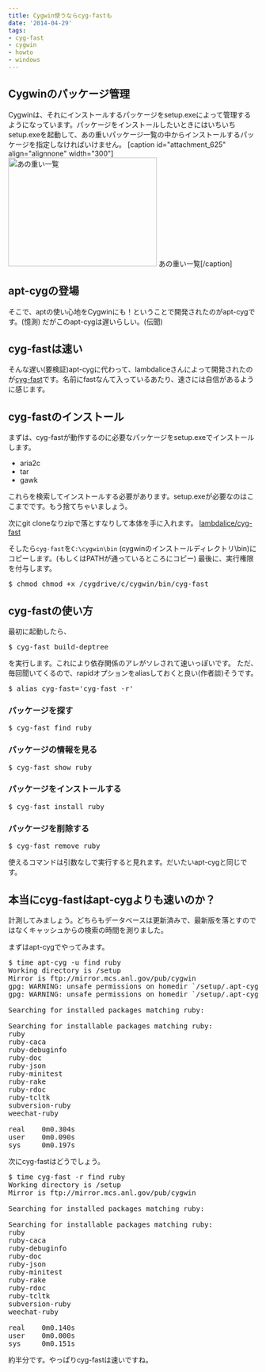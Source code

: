 ```yaml
---
title: Cygwin使うならcyg-fastも
date: '2014-04-29'
tags:
- cyg-fast
- cygwin
- howto
- windows
---
```


<h2>Cygwinのパッケージ管理</h2>

Cygwinは、それにインストールするパッケージをsetup.exeによって管理するようになっています。パッケージをインストールしたいときにはいちいちsetup.exeを起動して、あの重いパッケージ一覧の中からインストールするパッケージを指定しなければいけません。
[caption id="attachment_625" align="alignnone" width="300"]<a href="http://unasuke.com/wp/wp-content/uploads/2014/04/cyg-07.png"><img src="http://unasuke.com/wp/wp-content/uploads/2014/04/cyg-07-300x219.png" alt="あの重い一覧" width="300" height="219" class="size-medium wp-image-625" /></a> あの重い一覧[/caption]

<h2>apt-cygの登場</h2>

そこで、aptの使い心地をCygwinにも！ということで開発されたのがapt-cygです。(憶測)
だがこのapt-cygは遅いらしい。(伝聞)

<h2>cyg-fastは速い</h2>

そんな遅い(要検証)apt-cygに代わって、lambdaliceさんによって開発されたのが<a href="https://github.com/lambdalice/cyg-fast" target="_blank">cyg-fast</a>です。名前にfastなんて入っているあたり、速さには自信があるように感じます。

<h2>cyg-fastのインストール</h2>

まずは、cyg-fastが動作するのに必要なパッケージをsetup.exeでインストールします。

<ul>
    <li>aria2c</li>
    <li>tar</li>
    <li>gawk</li>
</ul>

これらを検索してインストールする必要があります。setup.exeが必要なのはここまでです。もう捨てちゃいましょう。

次にgit cloneなりzipで落とすなりして本体を手に入れます。
<a href="https://github.com/lambdalice/cyg-fast" target="_blank">lambdalice/cyg-fast</a>

そしたら<code>cyg-fast</code>を<code>C:\cygwin\bin</code> (cygwinのインストールディレクトリ\bin)にコピーします。(もしくはPATHが通っているところにコピー)
最後に、実行権限を付与します。

<pre class="theme:classic lang:default highlight:0 decode:true " >$ chmod chmod +x /cygdrive/c/cygwin/bin/cyg-fast</pre>

<h2>cyg-fastの使い方</h2>

最初に起動したら、

<pre class="theme:classic lang:default highlight:0 decode:true " >$ cyg-fast build-deptree</pre>

を実行します。これにより依存関係のアレがソレされて速いっぽいです。
ただ、毎回聞いてくるので、rapidオプションをaliasしておくと良い(作者談)そうです。

<pre class="theme:classic lang:default highlight:0 decode:true " >$ alias cyg-fast='cyg-fast -r'</pre>

<h3>パッケージを探す</h3>

<pre class="theme:classic lang:default highlight:0 decode:true " >$ cyg-fast find ruby</pre>

<h3>パッケージの情報を見る</h3>

<pre class="theme:classic lang:default highlight:0 decode:true " >$ cyg-fast show ruby</pre>

<h3>パッケージをインストールする</h3>

<pre class="theme:classic lang:default highlight:0 decode:true " >$ cyg-fast install ruby</pre>

<h3>パッケージを削除する</h3>

<pre class="theme:classic lang:default highlight:0 decode:true " >$ cyg-fast remove ruby</pre>

使えるコマンドは引数なしで実行すると見れます。だいたいapt-cygと同じです。

<h2>本当にcyg-fastはapt-cygよりも速いのか？</h2>

計測してみましょう。どちらもデータベースは更新済みで、最新版を落とすのではなくキャッシュからの検索の時間を測りました。

まずはapt-cygでやってみます。

<pre class="theme:classic lang:default highlight:0 decode:true " >
$ time apt-cyg -u find ruby
Working directory is /setup
Mirror is ftp://mirror.mcs.anl.gov/pub/cygwin
gpg: WARNING: unsafe permissions on homedir `/setup/.apt-cyg'
gpg: WARNING: unsafe permissions on homedir `/setup/.apt-cyg'

Searching for installed packages matching ruby:

Searching for installable packages matching ruby:
ruby
ruby-caca
ruby-debuginfo
ruby-doc
ruby-json
ruby-minitest
ruby-rake
ruby-rdoc
ruby-tcltk
subversion-ruby
weechat-ruby

real    0m0.304s
user    0m0.090s
sys     0m0.197s
</pre>

次にcyg-fastはどうでしょう。

<pre class="theme:classic lang:default highlight:0 decode:true " >
$ time cyg-fast -r find ruby
Working directory is /setup
Mirror is ftp://mirror.mcs.anl.gov/pub/cygwin

Searching for installed packages matching ruby:

Searching for installable packages matching ruby:
ruby
ruby-caca
ruby-debuginfo
ruby-doc
ruby-json
ruby-minitest
ruby-rake
ruby-rdoc
ruby-tcltk
subversion-ruby
weechat-ruby

real    0m0.140s
user    0m0.000s
sys     0m0.151s
</pre>

約半分です。やっぱりcyg-fastは速いですね。
